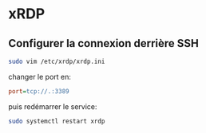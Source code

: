 xRDP
====

Configurer la connexion derrière SSH
------------------------------------
```bash
sudo vim /etc/xrdp/xrdp.ini
```

changer le port en:
```ini
port=tcp://.:3389
```

puis redémarrer le service:
```bash
sudo systemctl restart xrdp
```
